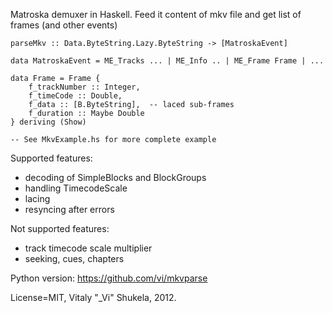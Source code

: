 Matroska demuxer in Haskell. Feed it content of mkv file and get list of frames (and other events)

    parseMkv :: Data.ByteString.Lazy.ByteString -> [MatroskaEvent]

    data MatroskaEvent = ME_Tracks ... | ME_Info .. | ME_Frame Frame | ...

    data Frame = Frame {
        f_trackNumber :: Integer,
        f_timeCode :: Double,
        f_data :: [B.ByteString],  -- laced sub-frames
        f_duration :: Maybe Double
    } deriving (Show)
    
    -- See MkvExample.hs for more complete example

Supported features:

*  decoding of SimpleBlocks and BlockGroups
*  handling TimecodeScale
*  lacing
*  resyncing after errors

Not supported features:

*  track timecode scale multiplier
*  seeking, cues, chapters


Python version: https://github.com/vi/mkvparse

License=MIT, Vitaly "_Vi" Shukela, 2012.

